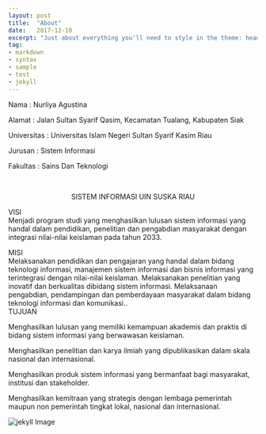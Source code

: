 ```yaml
---
layout: post
title:  "About"
date:   2017-12-10
excerpt: "Just about everything you'll need to style in the theme: headings, paragraphs, blockquotes, tables, code blocks, and more."
tag:
- markdown
- syntax
- sample
- test
- jekyll
---
```

<body>
<p>Nama        : Nurliya Agustina</p>
<p>Alamat      : Jalan Sultan Syarif Qasim, Kecamatan Tualang, Kabupaten Siak</p>
<p>Universitas : Universitas Islam Negeri Sultan Syarif Kasim Riau</p>
<p>Jurusan     : Sistem Informasi</p>
<p>Fakultas    : Sains Dan Teknologi</p>
 <br /> 
 <p align="center"> SISTEM INFORMASI UIN SUSKA RIAU </P>
 VISI
 <br />
Menjadi program studi yang menghasilkan lulusan sistem informasi yang handal dalam pendidikan, penelitian dan pengabdian masyarakat dengan integrasi nilai-nilai keislaman pada tahun 2033.
<br />

MISI
<br />
Melaksanakan pendidikan dan pengajaran yang handal dalam bidang teknologi informasi, manajemen sistem informasi dan bisnis informasi yang terintegrasi dengan nilai-nilai keislaman.
Melaksanakan penelitian yang inovatif dan berkualitas dibidang sistem informasi.
Melaksanaan pengabdian, pendampingan dan pemberdayaan masyarakat dalam bidang teknologi informasi dan komunikasi..
<br />
TUJUAN
<br />
<p>Menghasilkan lulusan yang memiliki kemampuan akademis dan praktis di bidang sistem informasi yang berwawasan keislaman.</p>
<p>Menghasilkan penelitian dan karya ilmiah yang dipublikasikan dalam skala nasional dan internasional.</p>
<p>Menghasilkan produk sistem informasi yang bermanfaat bagi masyarakat, institusi dan stakeholder.</p>
<p>Menghasilkan kemitraan yang strategis dengan lembaga pemerintah maupun non pemerintah tingkat lokal, nasional dan internasional.</p>
</body>



![jekyll Image](https://uin-suska.ac.id/)
